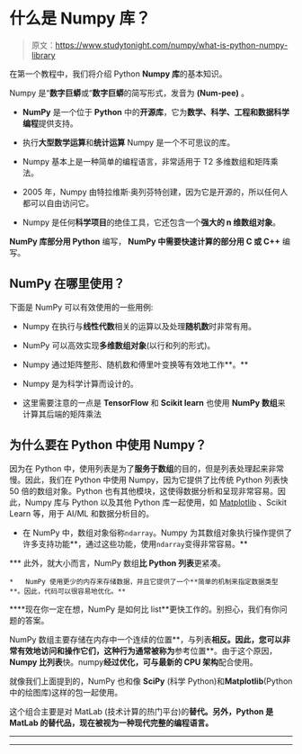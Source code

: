 # 什么是 Numpy 库？

> 原文：<https://www.studytonight.com/numpy/what-is-python-numpy-library>

在第一个教程中，我们将介绍 Python **Numpy 库**的基本知识。

Numpy 是“**数字巨蟒**或“**数字巨蟒**的简写形式，发音为 **(Num-pee)** 。

*   **NumPy** 是一个位于 **Python** 中的**开源库**，它为**数学、科学、工程和数据科学编程**提供支持。

*   执行**大型数学运算**和**统计运算** Numpy 是一个不可思议的库。

*   Numpy 基本上是一种简单的编程语言，非常适用于 T2 多维数组和矩阵乘法。

*   2005 年，Numpy 由特拉维斯·奥列芬特创建，因为它是开源的，所以任何人都可以自由访问它。

*   Numpy 是任何**科学项目**的绝佳工具，它还包含一个**强大的 n 维数组对象**。

**NumPy 库部分用 Python** 编写， **NumPy 中需要快速计算的部分用 C 或 C++** 编写。

## NumPy 在哪里使用？

下面是 NumPy 可以有效使用的一些用例:

*   Numpy 在执行与**线性代数**相关的运算以及处理**随机数**时非常有用。

*   NumPy 可以高效实现**多维数组对象**(以行和列的形式)。

*   Numpy 通过矩阵整形、随机数和傅里叶变换等有效地工作**。**

*   Numpy 是为科学计算而设计的。

*   这里需要注意的一点是 **TensorFlow** 和 **Scikit learn** 也使用 **NumPy 数组**来计算其后端的矩阵乘法

## 为什么要在 Python 中使用 Numpy？

因为在 Python 中，使用列表是为了**服务于数组**的目的，但是列表处理起来非常慢。因此，我们在 Python 中使用 Numpy，因为它提供了比传统 Python 列表快 50 倍的数组对象。Python 也有其他模块，这使得数据分析和呈现非常容易。因此，Numpy 库与 Python 以及其他 Python 库一起使用，如 [Matplotlib](https://www.studytonight.com/matplotlib) 、Scikit Learn 等，用于 AI/ML 和数据分析目的。

*   在 NumPy 中，数组对象俗称`ndarray`。Numpy 为其数组对象执行操作提供了许多支持功能**，通过这些功能，使用`ndarray`变得非常容易。**

***   此外，就大小而言，NumPy 数组**比 Python 列表**更紧凑。

    *   NumPy 使用更少的内存来存储数据，并且它提供了一个**简单的机制来指定数据类型**。因此，代码可以很容易地优化。** 

 ****现在你一定在想，NumPy 是如何比 list**更快工作的。别担心，我们有你问题的答案。

NumPy 数组主要存储在内存中一个连续的位置**，与列表**相反。因此，您可以非常有效地访问和操作它们，这种行为通常被称为**参考位置**。由于这个原因， **Numpy 比列表**快。numpy**经过优化，可与最新的 CPU 架构**配合使用。

就像我们上面提到的，NumPy 也和像 **SciPy** (科学 Python)和**Matplotlib**(Python 中的绘图库)这样的包一起使用。

这个组合主要是对 MatLab (技术计算的热门平台)的**替代。另外，Python **是 MatLab** 的替代品，现在被视为一种现代完整的编程语言。**

* * *

* * ***